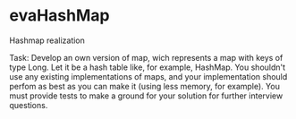 # evaHashMap
Hashmap realization


Task:
Develop an own version of map, wich represents a map with keys of type Long.
Let it be a hash table like, for example, HashMap. You shouldn't use any existing implementations of maps,
and your implementation should perfom as best as you can make it (using less memory, for example).
You must provide tests to make a ground for your solution for further interview questions.
